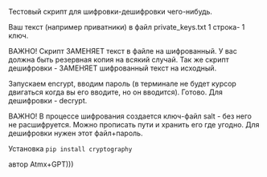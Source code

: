 Тестовый скрипт для шифровки-дешифровки чего-нибудь.


Ваш текст (например приватники) в файл private_keys.txt 1 строка- 1 ключ.

ВАЖНО! Скрипт ЗАМЕНЯЕТ текст в файле на шифрованный. У вас должна быть резервная копия на всякий случай.
Так же скрипт дешифровки - ЗАМЕНЯЕТ шифрованный текст на исходный.

Запускаем encrypt, вводим пароль (в терминале не будет курсор двигаться когда вы его вводите, но он вводится).
Готово.
Для дешифровки - decrypt.

ВАЖНО! В процессе шифрования создается ключ-файл salt - без него не расшифруется.
Можно прописать пути и хранить его где угодно.
Для дешифровки нужен этот файл+пароль.

Установка  `pip install cryptography`

автор Atmx+GPT)))
